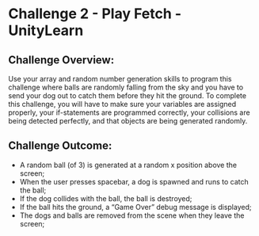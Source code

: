 # Challenge 2 - Play Fetch - UnityLearn

## Challenge Overview: 

Use your array and random number generation skills to program this challenge where balls are randomly falling from the sky and you have to send your dog out to catch them before they hit the ground. To complete this challenge, you will have to make sure your variables are assigned properly, your if-statements are programmed correctly, your collisions are being detected perfectly, and that objects are being generated randomly.

## Challenge Outcome:

- A random ball (of 3) is generated at a random x position above the screen;
- When the user presses spacebar, a dog is spawned and runs to catch the ball;
- If the dog collides with the ball, the ball is destroyed;
- If the ball hits the ground, a “Game Over” debug message is displayed;
- The dogs and balls are removed from the scene when they leave the screen;
